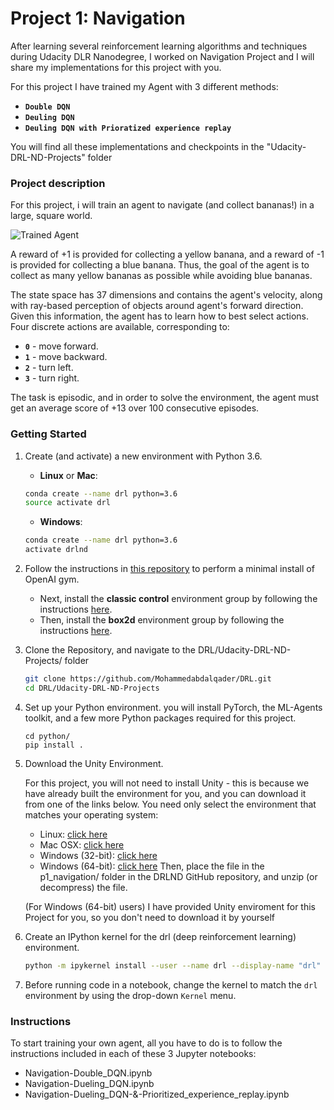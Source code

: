 [//]: # (Image References)

[image1]: https://user-images.githubusercontent.com/10624937/42135619-d90f2f28-7d12-11e8-8823-82b970a54d7e.gif "Trained Agent"

# Project 1: Navigation

After learning several reinforcement learning algorithms and techniques during Udacity DLR Nanodegree, I worked on Navigation Project and I will share my implementations for this project with you. 

For this project I have trained my Agent with 3 different methods:
- **`Double DQN`**
- **`Deuling DQN`**
- **`Deuling DQN with Prioratized experience replay`**

You will find all these implementations and checkpoints in the "Udacity-DRL-ND-Projects" folder

### Project description
For this project, i will train an agent to navigate (and collect bananas!) in a large, square world.  

![Trained Agent][image1]

A reward of +1 is provided for collecting a yellow banana, and a reward of -1 is provided for collecting a blue banana.  Thus, the goal of the agent is to collect as many yellow bananas as possible while avoiding blue bananas.  

The state space has 37 dimensions and contains the agent's velocity, along with ray-based perception of objects around agent's forward direction.  Given this information, the agent has to learn how to best select actions.  Four discrete actions are available, corresponding to:
- **`0`** - move forward.
- **`1`** - move backward.
- **`2`** - turn left.
- **`3`** - turn right.

The task is episodic, and in order to solve the environment, the agent must get an average score of +13 over 100 consecutive episodes.

### Getting Started

1. Create (and activate) a new environment with Python 3.6.

	- __Linux__ or __Mac__: 
	```bash
	conda create --name drl python=3.6
	source activate drl
	```
	- __Windows__: 
	```bash
	conda create --name drl python=3.6 
	activate drlnd
	```
	
2. Follow the instructions in [this repository](https://github.com/openai/gym) to perform a minimal install of OpenAI gym.  
	- Next, install the **classic control** environment group by following the instructions [here](https://github.com/openai/gym#classic-control).
	- Then, install the **box2d** environment group by following the instructions [here](https://github.com/openai/gym#box2d).
	
3. Clone the Repository, and navigate to the DRL/Udacity-DRL-ND-Projects/  folder
    ```bash
    git clone https://github.com/Mohammedabdalqader/DRL.git
    cd DRL/Udacity-DRL-ND-Projects
    ```
4. Set up your Python environment. 
    you will install PyTorch, the ML-Agents toolkit, and a few more Python packages required for this project.
    ```
    cd python/
    pip install .
    ```

5. Download the Unity Environment.

    For this project, you will not need to install Unity - this is because we have already built the environment for you, and you can  download it from one of the links below. You need only select the environment that matches your operating system:

    * Linux: [click here](https://s3-us-west-1.amazonaws.com/udacity-drlnd/P1/Banana/Banana_Linux.zip)
    * Mac OSX: [click here](https://s3-us-west-1.amazonaws.com/udacity-drlnd/P1/Banana/Banana.app.zip)
    * Windows (32-bit): [click here](https://s3-us-west-1.amazonaws.com/udacity-drlnd/P1/Banana/Banana_Windows_x86.zip)
    * Windows (64-bit): [click here](https://s3-us-west-1.amazonaws.com/udacity-drlnd/P1/Banana/Banana_Windows_x86_64.zip)
    Then, place the file in the p1_navigation/ folder in the DRLND GitHub repository, and unzip (or decompress) the file.

    (For Windows (64-bit) users) I have provided Unity enviroment for this Project for you, so you don't need to download it by yourself 


6. Create an IPython kernel for the drl (deep reinforcement learning) environment.
    ```bash
    python -m ipykernel install --user --name drl --display-name "drl"
    ```

7. Before running code in a notebook, change the kernel to match the `drl` environment by using the drop-down `Kernel` menu. 


### Instructions

To start training your own agent, all you have to do is to follow the instructions included in each of these 3 Jupyter notebooks:

- Navigation-Double_DQN.ipynb
- Navigation-Dueling_DQN.ipynb
- Navigation-Dueling_DQN-&-Prioritized_experience_replay.ipynb


